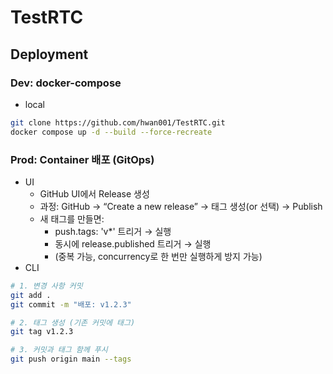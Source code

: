 # TestRTC

## Deployment

### Dev: docker-compose
- local
```sh
git clone https://github.com/hwan001/TestRTC.git
docker compose up -d --build --force-recreate
```

### Prod: Container 배포 (GitOps)
- UI
    - GitHub UI에서 Release 생성
    - 과정: GitHub → “Create a new release” → 태그 생성(or 선택) → Publish
    - 새 태그를 만들면:
        - push.tags: 'v*' 트리거 → 실행
        - 동시에 release.published 트리거 → 실행
        - (중복 가능, concurrency로 한 번만 실행하게 방지 가능)
- CLI
```sh
# 1. 변경 사항 커밋
git add .
git commit -m "배포: v1.2.3"

# 2. 태그 생성 (기존 커밋에 태그)
git tag v1.2.3

# 3. 커밋과 태그 함께 푸시
git push origin main --tags
```
